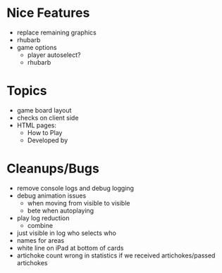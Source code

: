 Nice Features
===
- replace remaining graphics
- rhubarb
- game options
  - player autoselect?
  - rhubarb

Topics
===
- game board layout
- checks on client side
- HTML pages:
  - How to Play
  - Developed by

Cleanups/Bugs
===
- remove console logs and debug logging
- debug animation issues
  - when moving from visible to visible
  - bete when autoplaying
- play log reduction
  - combine
- just visible in log who selects who
- names for areas
- white line on iPad at bottom of cards
- artichoke count wrong in statistics if we received artichokes/passed artichokes
